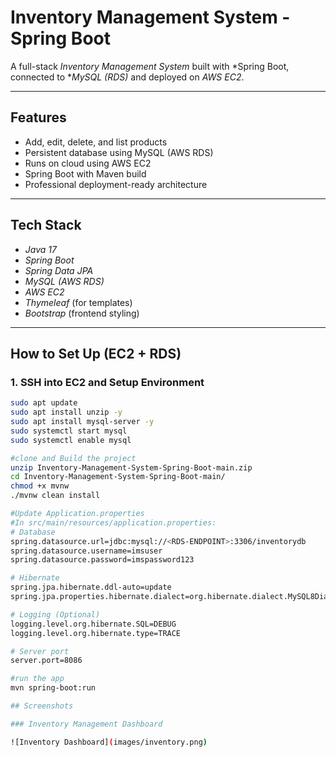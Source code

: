 # Inventory Management System - Spring Boot

A full-stack *Inventory Management System* built with *Spring Boot, connected to **MySQL (RDS)* and deployed on *AWS EC2*.

---

## Features

- Add, edit, delete, and list products
- Persistent database using MySQL (AWS RDS)
- Runs on cloud using AWS EC2
- Spring Boot with Maven build
- Professional deployment-ready architecture

---

## Tech Stack

- *Java 17*
- *Spring Boot*
- *Spring Data JPA*
- *MySQL (AWS RDS)*
- *AWS EC2*
- *Thymeleaf* (for templates)
- *Bootstrap* (frontend styling)

---

## How to Set Up (EC2 + RDS)

### 1. SSH into EC2 and Setup Environment
```bash
sudo apt update
sudo apt install unzip -y
sudo apt install mysql-server -y
sudo systemctl start mysql
sudo systemctl enable mysql

#clone and Build the project
unzip Inventory-Management-System-Spring-Boot-main.zip
cd Inventory-Management-System-Spring-Boot-main/
chmod +x mvnw
./mvnw clean install

#Update Application.properties
#In src/main/resources/application.properties:
# Database
spring.datasource.url=jdbc:mysql://<RDS-ENDPOINT>:3306/inventorydb
spring.datasource.username=imsuser
spring.datasource.password=imspassword123

# Hibernate
spring.jpa.hibernate.ddl-auto=update
spring.jpa.properties.hibernate.dialect=org.hibernate.dialect.MySQL8Dialect

# Logging (Optional)
logging.level.org.hibernate.SQL=DEBUG
logging.level.org.hibernate.type=TRACE

# Server port
server.port=8086

#run the app
mvn spring-boot:run

## Screenshots

### Inventory Management Dashboard

![Inventory Dashboard](images/inventory.png)




